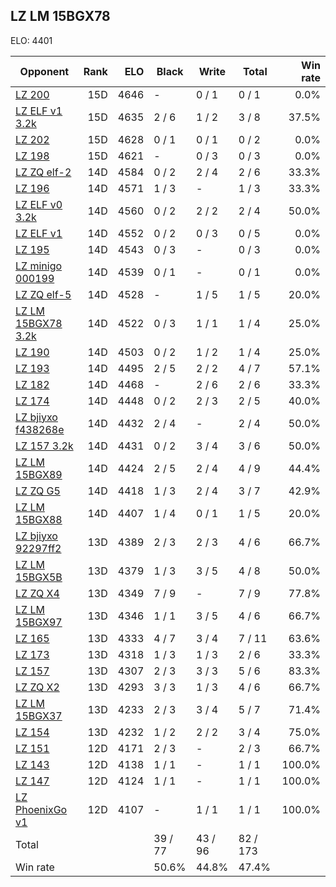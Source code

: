 ## LZ LM 15BGX78 ##

ELO: 4401

Opponent | Rank | ELO | Black | Write | Total | Win rate
---------|-----:|----:|-------|-------|-------|-------:
[LZ 200](LZ%20200.md) | 15D | 4646 | - | 0 / 1 | 0 / 1 | 0.0%
[LZ ELF v1 3.2k](LZ%20ELF%20v1%203.2k.md) | 15D | 4635 | 2 / 6 | 1 / 2 | 3 / 8 | 37.5%
[LZ 202](LZ%20202.md) | 15D | 4628 | 0 / 1 | 0 / 1 | 0 / 2 | 0.0%
[LZ 198](LZ%20198.md) | 15D | 4621 | - | 0 / 3 | 0 / 3 | 0.0%
[LZ ZQ elf-2](LZ%20ZQ%20elf-2.md) | 14D | 4584 | 0 / 2 | 2 / 4 | 2 / 6 | 33.3%
[LZ 196](LZ%20196.md) | 14D | 4571 | 1 / 3 | - | 1 / 3 | 33.3%
[LZ ELF v0 3.2k](LZ%20ELF%20v0%203.2k.md) | 14D | 4560 | 0 / 2 | 2 / 2 | 2 / 4 | 50.0%
[LZ ELF v1](LZ%20ELF%20v1.md) | 14D | 4552 | 0 / 2 | 0 / 3 | 0 / 5 | 0.0%
[LZ 195](LZ%20195.md) | 14D | 4543 | 0 / 3 | - | 0 / 3 | 0.0%
[LZ minigo 000199](LZ%20minigo%20000199.md) | 14D | 4539 | 0 / 1 | - | 0 / 1 | 0.0%
[LZ ZQ elf-5](LZ%20ZQ%20elf-5.md) | 14D | 4528 | - | 1 / 5 | 1 / 5 | 20.0%
[LZ LM 15BGX78 3.2k](LZ%20LM%2015BGX78%203.2k.md) | 14D | 4522 | 0 / 3 | 1 / 1 | 1 / 4 | 25.0%
[LZ 190](LZ%20190.md) | 14D | 4503 | 0 / 2 | 1 / 2 | 1 / 4 | 25.0%
[LZ 193](LZ%20193.md) | 14D | 4495 | 2 / 5 | 2 / 2 | 4 / 7 | 57.1%
[LZ 182](LZ%20182.md) | 14D | 4468 | - | 2 / 6 | 2 / 6 | 33.3%
[LZ 174](LZ%20174.md) | 14D | 4448 | 0 / 2 | 2 / 3 | 2 / 5 | 40.0%
[LZ bjiyxo f438268e](LZ%20bjiyxo%20f438268e.md) | 14D | 4432 | 2 / 4 | - | 2 / 4 | 50.0%
[LZ 157 3.2k](LZ%20157%203.2k.md) | 14D | 4431 | 0 / 2 | 3 / 4 | 3 / 6 | 50.0%
[LZ LM 15BGX89](LZ%20LM%2015BGX89.md) | 14D | 4424 | 2 / 5 | 2 / 4 | 4 / 9 | 44.4%
[LZ ZQ G5](LZ%20ZQ%20G5.md) | 14D | 4418 | 1 / 3 | 2 / 4 | 3 / 7 | 42.9%
[LZ LM 15BGX88](LZ%20LM%2015BGX88.md) | 14D | 4407 | 1 / 4 | 0 / 1 | 1 / 5 | 20.0%
[LZ bjiyxo 92297ff2](LZ%20bjiyxo%2092297ff2.md) | 13D | 4389 | 2 / 3 | 2 / 3 | 4 / 6 | 66.7%
[LZ LM 15BGX5B](LZ%20LM%2015BGX5B.md) | 13D | 4379 | 1 / 3 | 3 / 5 | 4 / 8 | 50.0%
[LZ ZQ X4](LZ%20ZQ%20X4.md) | 13D | 4349 | 7 / 9 | - | 7 / 9 | 77.8%
[LZ LM 15BGX97](LZ%20LM%2015BGX97.md) | 13D | 4346 | 1 / 1 | 3 / 5 | 4 / 6 | 66.7%
[LZ 165](LZ%20165.md) | 13D | 4333 | 4 / 7 | 3 / 4 | 7 / 11 | 63.6%
[LZ 173](LZ%20173.md) | 13D | 4318 | 1 / 3 | 1 / 3 | 2 / 6 | 33.3%
[LZ 157](LZ%20157.md) | 13D | 4307 | 2 / 3 | 3 / 3 | 5 / 6 | 83.3%
[LZ ZQ X2](LZ%20ZQ%20X2.md) | 13D | 4293 | 3 / 3 | 1 / 3 | 4 / 6 | 66.7%
[LZ LM 15BGX37](LZ%20LM%2015BGX37.md) | 13D | 4233 | 2 / 3 | 3 / 4 | 5 / 7 | 71.4%
[LZ 154](LZ%20154.md) | 13D | 4232 | 1 / 2 | 2 / 2 | 3 / 4 | 75.0%
[LZ 151](LZ%20151.md) | 12D | 4171 | 2 / 3 | - | 2 / 3 | 66.7%
[LZ 143](LZ%20143.md) | 12D | 4138 | 1 / 1 | - | 1 / 1 | 100.0%
[LZ 147](LZ%20147.md) | 12D | 4124 | 1 / 1 | - | 1 / 1 | 100.0%
[LZ PhoenixGo v1](LZ%20PhoenixGo%20v1.md) | 12D | 4107 | - | 1 / 1 | 1 / 1 | 100.0%
Total | | | 39 / 77 | 43 / 96 | 82 / 173 | 
Win rate| | | 50.6% | 44.8% | 47.4% | 
